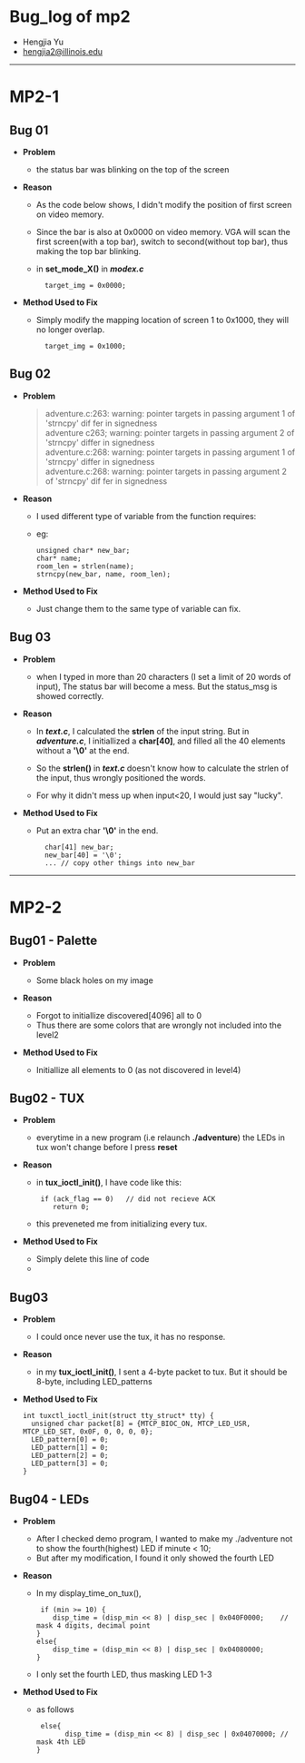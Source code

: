 # Bug_log of mp2
- Hengjia Yu
- hengjia2@illinois.edu

---

# MP2-1

 ## Bug 01
 - __Problem__
  
    - the status bar was blinking on the top of the screen
  

 - __Reason__
    - As the code below shows, I didn't modify the position of first screen on video memory.
    - Since the bar is also at 0x0000 on video memory. VGA will scan the first screen(with a top bar), switch to second(without top bar), thus making the top bar blinking.
    - in **set_mode_X()** in ***modex.c***

            target_img = 0x0000;



 - __Method Used to Fix__

    - Simply modify the mapping location of screen 1 to 0x1000, they will no longer overlap.
  
            target_img = 0x1000;



 ## Bug 02
 - __Problem__
  
    >adventure.c:263: warning: pointer targets in passing argument 1 of 'strncpy' dif fer in signedness \
    >adventure c263; warning: pointer targets in passing argument 2 of 'strncpy' differ in signedness \
    >adventure.c:268: warning: pointer targets in passing argument 1 of 'strncpy' differ in signedness \
    >adventure.c:268: warning: pointer targets in passing argument 2 of 'strncpy' dif fer in signedness


 - __Reason__
  
    - I used different type of variable from the function requires:
  
    - eg: 

          unsigned char* new_bar; 
          char* name; 
          room_len = strlen(name); 
          strncpy(new_bar, name, room_len);

 - __Method Used to Fix__

    - Just change them to the same type of variable can fix.

 ## Bug 03
 - __Problem__
    - when I typed in more than 20 characters (I set a limit of 20 words of input), The status bar will become a mess. But the status_msg is showed correctly.



 - __Reason__
    - In  ***text.c***, I calculated the **strlen** of the input string. But in ***adventure.c***, I initiallized a **char[40]**, and filled all the 40 elements without a **'\0'** at the end.
  
    - So the **strlen()** in ***text.c*** doesn't know how to calculate the strlen of the input, thus wrongly positioned the words.

    - For why it didn't mess up when input<20, I would just say "lucky".



 - __Method Used to Fix__
    - Put an extra char **'\0'** in the end.
  
            char[41] new_bar;
            new_bar[40] = '\0';
            ... // copy other things into new_bar


--- 


# MP2-2

## Bug01 - Palette
- __Problem__
  - Some black holes on my image


- __Reason__
  - Forgot to initiallize discovered[4096] all to 0
  - Thus there are some colors that are wrongly not included into the level2


- __Method Used to Fix__
  - Initiallize all elements to 0 (as not discovered in level4)





## Bug02 - TUX
- __Problem__
  - everytime in a new program (i.e relaunch **./adventure**) the LEDs in tux won't change before I press **reset**


- __Reason__
  - in **tux_ioctl_init()**, I have code like this:

         if (ack_flag == 0)   // did not recieve ACK
            return 0;

  - this preveneted me from initializing every tux.

- __Method Used to Fix__
  - Simply delete this line of code
  - 






## Bug03
- __Problem__
  - I could once never use the tux, it has no response.


- __Reason__
  - in my **tux_ioctl_init()**, I sent a 4-byte packet to tux. But it should be 8-byte, including LED_patterns


- __Method Used to Fix__
      
      int tuxctl_ioctl_init(struct tty_struct* tty) {
    	unsigned char packet[8] = {MTCP_BIOC_ON, MTCP_LED_USR, MTCP_LED_SET, 0x0F, 0, 0, 0, 0};
    	LED_pattern[0] = 0;
    	LED_pattern[1] = 0;
    	LED_pattern[2] = 0;
    	LED_pattern[3] = 0;
      }



## Bug04 - LEDs
- __Problem__
  - After I checked demo program, I wanted to make my ./adventure not to show the fourth(highest) LED if minute < 10;
  - But after my modification, I found it only showed the fourth LED


- __Reason__
  - In my display_time_on_tux(), 
  
         if (min >= 10) {
      		disp_time = (disp_min << 8) | disp_sec | 0x040F0000;	// mask 4 digits, decimal point
      	}
      	else{
      		disp_time = (disp_min << 8) | disp_sec | 0x04080000;
      	}
      
  - I only set the fourth LED, thus masking LED 1-3


- __Method Used to Fix__
  - as follows
  
         else{
      		   disp_time = (disp_min << 8) | disp_sec | 0x04070000;	// mask 4th LED
      	}
